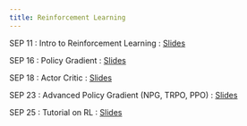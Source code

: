 ```yaml
---
title: Reinforcement Learning
---
```


SEP 11
: Intro to Reinforcement Learning
  : [Slides](/physical_intelligence_fl25/assets/pdfs/)

SEP 16
: Policy Gradient
  : [Slides](/physical_intelligence_fl25/assets/pdfs/)

SEP 18
: Actor Critic
  : [Slides](/physical_intelligence_fl25/assets/pdfs/) 


SEP 23
: Advanced Policy Gradient (NPG, TRPO, PPO) 
  : [Slides](/physical_intelligence_fl25/assets/pdfs/)

SEP 25
: Tutorial on RL 
  : [Slides](/physical_intelligence_fl25/assets/pdfs/)




